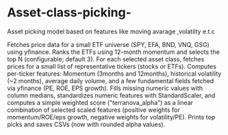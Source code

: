 # Asset-class-picking-
Asset picking model based on features like moving avarage ,volatilty e.t.c

 Fetches price data for a small ETF universe (SPY, EFA, BND, VNQ, GSG) using yfinance.
Ranks the ETFs using 12-month momentum and selects the top N (configurable; default 3).
For each selected asset class, fetches prices for a small list of representative tickers (stocks or ETFs).
Computes per-ticker features:
Momentum (3months and 12months), historical volatility (~2 months), average daily volume, and a few fundamental fields fetched via yfinance (PE, ROE, EPS growth).
Fills missing numeric values with column medians, standardizes numeric features with StandardScaler, and computes a simple weighted score ("terranova_alpha") as a linear combination of selected scaled features (positive weights for momentum/ROE/eps growth, negative weights for volatility/PE).
Prints top picks and saves CSVs (now with rounded alpha values).
